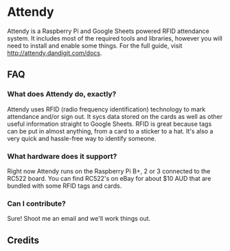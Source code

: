 # Attendy
Attendy is a Raspberry Pi and Google Sheets powered RFID attendance system. It includes most of the required tools and libraries, however you will need to install and enable some things. For the full guide, visit http://attendy.dandigit.com/docs.

## FAQ
### What does Attendy do, exactly?
Attendy uses RFID (radio frequency identification) technology to mark attendance and/or sign out. It sycs data stored on the cards as well as other useful information straight to Google Sheets. RFID is great because tags can be put in almost anything, from a card to a sticker to a hat. It's also a very quick and hassle-free way to identify someone.

### What hardware does it support?
Right now Attendy runs on the Raspberry Pi B+, 2 or 3 connected to the RC522 board. You can find RC522's on eBay for about $10 AUD that are bundled with some RFID tags and cards.

### Can I contribute?
Sure! Shoot me an email and we'll work things out.

## Credits
